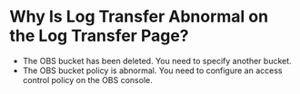 # Why Is Log Transfer Abnormal on the  **Log Transfer**  Page?<a name="lts_01_0030"></a>

-   The OBS bucket has been deleted. You need to specify another bucket.
-   The OBS bucket policy is abnormal. You need to configure an access control policy on the OBS console.

